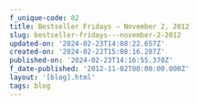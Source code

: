 ```yaml
---
f_unique-code: 82
title: Bestseller Fridays – November 2, 2012
slug: bestseller-fridays---november-2-2012
updated-on: '2024-02-23T14:08:22.657Z'
created-on: '2024-02-22T15:08:16.287Z'
published-on: '2024-02-23T14:16:55.370Z'
f_date-published: '2012-11-02T00:00:00.000Z'
layout: '[blog].html'
tags: blog
---
```



